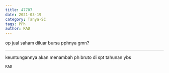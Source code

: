 ```yaml
---
title: 47707
date: 2021-03-19
category: Tanya-SC
tags: PPh
author: RAD
---
```


op jual saham diluar bursa pphnya gmn?

---

keuntungannya akan menambah ph bruto di spt tahunan ybs

`RAD`
